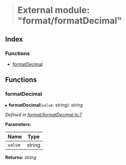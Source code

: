 > # External module: "format/formatDecimal"

## Index

### Functions

* [formatDecimal](_format_formatdecimal_.md#formatdecimal)

## Functions

###  formatDecimal

▸ **formatDecimal**(`value`: string): *string*

*Defined in [format/formatDecimal.ts:7](https://github.com/polkadot-js/common/blob/cd7aafc/packages/util/src/format/formatDecimal.ts#L7)*

**Parameters:**

Name | Type |
------ | ------ |
`value` | string |

**Returns:** *string*